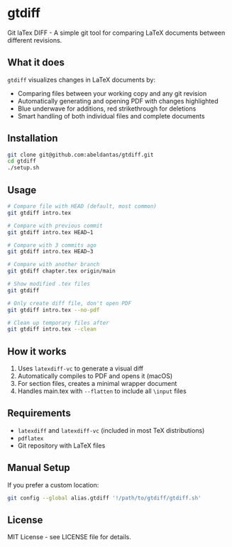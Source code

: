 # gtdiff

Git laTex DIFF - A simple git tool for comparing LaTeX documents between different revisions.

## What it does

`gtdiff` visualizes changes in LaTeX documents by:
- Comparing files between your working copy and any git revision
- Automatically generating and opening PDF with changes highlighted
- Blue underwave for additions, red strikethrough for deletions
- Smart handling of both individual files and complete documents

## Installation

```bash
git clone git@github.com:abeldantas/gtdiff.git
cd gtdiff
./setup.sh
```

## Usage

```bash
# Compare file with HEAD (default, most common)
git gtdiff intro.tex

# Compare with previous commit
git gtdiff intro.tex HEAD~1

# Compare with 3 commits ago
git gtdiff intro.tex HEAD~3

# Compare with another branch
git gtdiff chapter.tex origin/main

# Show modified .tex files
git gtdiff

# Only create diff file, don't open PDF
git gtdiff intro.tex --no-pdf

# Clean up temporary files after
git gtdiff intro.tex --clean
```

## How it works

1. Uses `latexdiff-vc` to generate a visual diff
2. Automatically compiles to PDF and opens it (macOS)
3. For section files, creates a minimal wrapper document
4. Handles main.tex with `--flatten` to include all `\input` files

## Requirements

- `latexdiff` and `latexdiff-vc` (included in most TeX distributions)
- `pdflatex`
- Git repository with LaTeX files

## Manual Setup

If you prefer a custom location:

```bash
git config --global alias.gtdiff '!/path/to/gtdiff/gtdiff.sh'
```

## License

MIT License - see LICENSE file for details.

